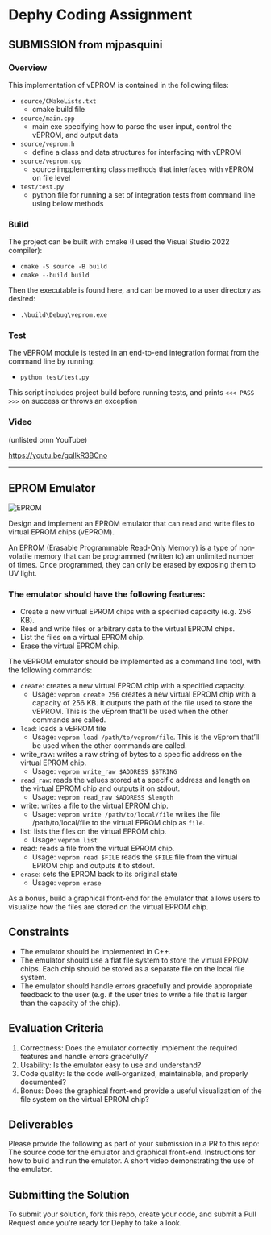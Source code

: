 # Dephy Coding Assignment

## SUBMISSION from mjpasquini

### Overview

This implementation of vEPROM is contained in the following files:

- `source/CMakeLists.txt`
  - cmake build file
- `source/main.cpp`
  - main exe specifying how to parse the user input, control the vEPROM, and output data
- `source/veprom.h`
  - define a class and data structures for interfacing with vEPROM
- `source/veprom.cpp`
  - source impplementing class methods that interfaces with vEPROM on file level
- `test/test.py`
  - python file for running a set of integration tests from command line using below methods

### Build

The project can be built with cmake (I used the Visual Studio 2022 compiler):

- `cmake -S source -B build`
- `cmake --build build`

Then the executable is found here, and can be moved to a user directory as desired:

- `.\build\Debug\veprom.exe`

### Test

The vEPROM module is tested in an end-to-end integration format from the command line by running:

- `python test/test.py`

This script includes project build before running tests, and prints `<<< PASS >>>` on success or throws an exception

### Video

(unlisted omn YouTube)

https://youtu.be/gqIlkR3BCno

---

## EPROM Emulator

![EPROM](https://upload.wikimedia.org/wikipedia/commons/thumb/8/8b/ST_Microelectronics_M27C256B_%282006%29.jpg/348px-ST_Microelectronics_M27C256B_%282006%29.jpg)

Design and implement an EPROM emulator that can read and write files to virtual EPROM chips (vEPROM).

An EPROM (Erasable Programmable Read-Only Memory) is a type of non-volatile memory that can be programmed (written to) an unlimited number of times. Once programmed, they can only be erased by exposing them to UV light.

### The emulator should have the following features:

* Create a new virtual EPROM chips with a specified capacity (e.g. 256 KB).
* Read and write files or arbitrary data to the virtual EPROM chips.
* List the files on a virtual EPROM chip.
* Erase the virtual EPROM chip.

The vEPROM emulator should be implemented as a command line tool, with the following commands:

* `create`: creates a new virtual EPROM chip with a specified capacity.
  * Usage: `veprom create 256` creates a new virtual EPROM chip with a capacity of 256 KB. It outputs the path of the file used to store the vEPROM. This is the vEprom that’ll be used when the other commands are called.
* `load`: loads a vEPROM file
  * Usage: `veprom load /path/to/veprom/file`. This is the vEprom that’ll be used when the other commands are called.
* write_raw: writes a raw string of bytes to a specific address on the virtual EPROM chip.
  * Usage: `veprom write_raw $ADDRESS $STRING`
* `read_raw`: reads the values stored at a specific address and length on the virtual EPROM chip and outputs it on stdout.
  * Usage: `veprom read_raw $ADDRESS $length`
* write: writes a file to the virtual EPROM chip.
  * Usage: `veprom write /path/to/local/file` writes the file /path/to/local/file to the virtual EPROM chip as `file`.
* list: lists the files on the virtual EPROM chip.
  * Usage: `veprom list`
* read: reads a file from the virtual EPROM chip.
  * Usage: `veprom read $FILE` reads the `$FILE` file from the virtual EPROM chip and outputs it to stdout.
* `erase`: sets the EPROM back to its original state
  * Usage: `veprom erase`

As a bonus, build a graphical front-end for the emulator that allows users to visualize how the files are stored on the virtual EPROM chip.

## Constraints
* The emulator should be implemented in C++.
* The emulator should use a flat file system to store the virtual EPROM chips. Each chip should be stored as a separate file on the local file system.
* The emulator should handle errors gracefully and provide appropriate feedback to the user (e.g. if the user tries to write a file that is larger than the capacity of the chip).

## Evaluation Criteria

1. Correctness: Does the emulator correctly implement the required features and handle errors gracefully?
2. Usability: Is the emulator easy to use and understand?
3. Code quality: Is the code well-organized, maintainable, and properly documented?
4. Bonus: Does the graphical front-end provide a useful visualization of the file system on the virtual EPROM chip?

## Deliverables

Please provide the following as part of your submission in a PR to this repo:
The source code for the emulator and graphical front-end.
Instructions for how to build and run the emulator.
A short video demonstrating the use of the emulator.

## Submitting the Solution

To submit your solution, fork this repo, create your code, and submit a Pull Request once you're ready for Dephy to take a look.
